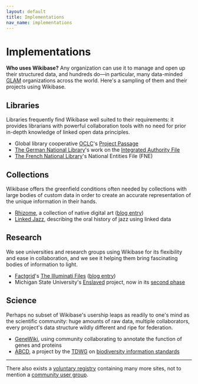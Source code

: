 ```yaml
---
layout: default
title: Implementations
nav_name: implementations
---
```



# Implementations

**Who uses Wikibase?** Any organization can use it to manage and open up their structured data, and hundreds do&mdash;in particular, many data-minded [GLAM](https://en.wikipedia.org/wiki/GLAM_(industry_sector)) organizations across the world. Here's a sampling of them and their projects using Wikibase. 

## Libraries

Libraries frequently find Wikibase well suited to their requirements: it provides librarians with powerful collaboration tools with no need for prior in-depth knowledge of linked open data principles. 

- Global library cooperative [OCLC](https://www.oclc.org)'s [Project Passage](https://www.oclc.org/research/publications/2019/oclcresearch-creating-library-linked-data-with-wikibase-project-passage.html)
- [The German National Library](https://blog.wikimedia.de/2019/05/09/new-testing-ground-for-wikibase-a-federal-agency-goes-on-an-expedition-in-the-wiki-universe/)'s work on the [Integrated Authority File](https://www.dnb.de/EN/Professionell/Standardisierung/GND/gnd_node.html;jsessionid=E61B2D7E0B50C9B6FCF9A77BD3DE79B3.internet552#doc147904bodyText1)
- [The French National Library](https://www.transition-bibliographique.fr/fne/french-national-entities-file/)'s National Entities File (FNE)

## Collections

Wikibase offers the greenfield conditions often needed by collections with large bodies of custom data in order to create an accurate representation of the unique information in their hands.

- [Rhizome](https://rhizome.org/about/), a collection of native digital art ([blog entry](https://wikimediafoundation.org/news/2018/09/06/rhizome-wikibase/))
- [Linked Jazz](https://linkedjazz.org/using-wikibase-for-linked-jazz/), describing the oral history of jazz using linked data

## Research

We see universities and research groups using Wikibase for its flexibility and ease in collaboration, and we see it helping them bring fascinating bodies of information to light. 

- [Factgrid](https://blog.factgrid.de/welcome)'s  [The Illuminati Files](https://blog.factgrid.de/archives/category/projects/the-illuminati-files-online) ([blog entry](https://wikimediafoundation.org/news/2018/08/30/wikibase-illuminati-history/))
- Michigan State University's [Enslaved](https://enslaved.org/) project, now in its  [second phase](https://socialscience.msu.edu/news-events/news/2019-09-13.html)

## Science

Perhaps no subset of Wikibase's usership leaps as readily to one's mind as the scientific community: huge amounts of raw data, multiple collaborators, every project's data structure wildly different and ripe for federation. 

- [GeneWiki](https://en.wikipedia.org/wiki/Wikipedia:WikiProject_Molecular_Biology/Genetics/Gene_Wiki), using community collaborating to annotate the function of genes and proteins
- [ABCD](https://biss.pensoft.net/article/37212/), a project by the [TDWG](https://www.tdwg.org/) on [biodiversity information standards](https://www.tdwg.org/standards/) 

<hr>

There also exists a [voluntary registry](https://wikibase-registry.wmflabs.org/wiki/Main_Page) containing many more sites, not to mention a [community user group](https://meta.wikimedia.org/wiki/Wikibase_Community_User_Group/Reports/2018).

